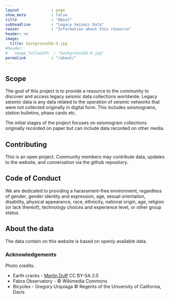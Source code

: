 ```yaml
---
layout              : page
show_meta           : false
title               : "About"
subheadline         : "Legacy Seismic Data"
teaser              : "Information about this resource"
header: no
image:
  title: background16-9.jpg
#header:
#   image_fullwidth  : "background16-9.jpg"
permalink           : "/about/"
---
```


## Scope
The goal of this project is to provide a resource to the community to discover and access legacy seismic data collections worldwide. Legacy seismic data is any data related to the operation of seismic networks that were not collected originally in digital form. This includes seismograms, station bulletins, phase cards etc.

The initial stages of the project focuses on seismogram collections originally recorded on paper but can include data recorded on other media.

## Contributing

This is an open project. Community members may contribute data, updates to the website, and conversation via the github repository.

## Code of Conduct
We are dedicated to providing a harassment-free environment, regardless of gender, gender identity and expression, age, sexual orientation, disability, physical appearance, race, ethnicity, national origin, age, religion (or lack thereof), technology choices and experience level, or other group status.

## About the data
The data contain on this website is based on openly available data.

### Acknowledgements
Photo credits:
* Earth cracks - [Martin Duff](https://www.flickr.com/photos/martinluff/with/5530605111/) CC BY-SA 2.0
* Fabra Observatory -  © Wikimedia Commons
* Bicycles - Gregory Urquiaga © Regents of the University of California, Davis
